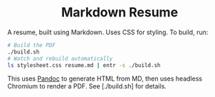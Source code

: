 <div align="center">
  
# Markdown Resume

</div>

A resume, built using Markdown. Uses CSS for styling. To build, run:

```bash
# Build the PDF
./build.sh
# Watch and rebuild automatically
ls stylesheet.css resume.md | entr -s ./build.sh
```

This uses [Pandoc](https://pandoc.org/) to generate HTML from MD, then uses headless Chromium to render a PDF. See
[./build.sh] for details.

